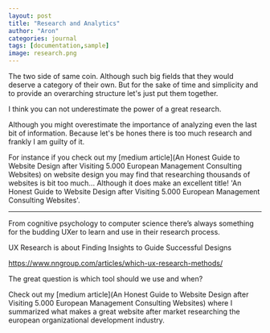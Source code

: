 ```yaml
---
layout: post
title: "Research and Analytics"
author: "Aron"
categories: journal
tags: [documentation,sample]
image: research.png
---
```


The two side of same coin. Although such big fields that they would deserve a category of their own. But for the sake of time and simplicity and to provide an overarching structure let's just put them together.

I think you can not underestimate the power of a great research.

Although you might overestimate the importance of analyzing even the last bit of information. Because let's be hones there is too much research and frankly I am guilty of it. 

For instance if you check out my [medium article](An Honest Guide to Website Design after Visiting 5.000 European Management Consulting Websites) on website design you may find that researching thousands of websites is bit too much... Although it does make an excellent title! 'An Honest Guide to Website Design after Visiting 5.000 European Management Consulting Websites'.

---

From cognitive psychology to computer science there’s always something for the budding UXer to learn and use in their research process. 

UX Research is about Finding Insights to Guide Successful Designs

https://www.nngroup.com/articles/which-ux-research-methods/

The great question is which tool should we use and when?

Check out my [medium article](An Honest Guide to Website Design after Visiting 5.000 European Management Consulting Websites) where I summarized what makes a great website after market researching the european organizational development industry.
